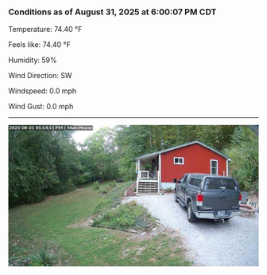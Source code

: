 ### Conditions as of August 31, 2025 at 6:00:07 PM CDT 

Temperature: 74.40 &deg;F

Feels like: 74.40 &deg;F

Humidity: 59%

Wind Direction: SW

Windspeed: 0.0 mph

Wind Gust: 0.0 mph

---

<img src="./images/latest.jpeg"/>

